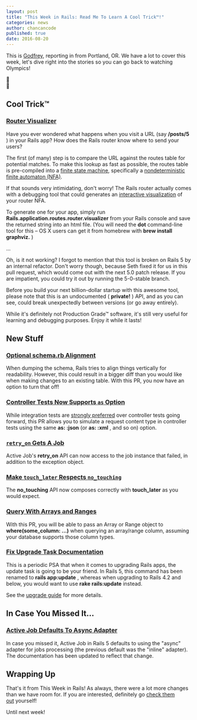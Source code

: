 ```yaml
---
layout: post
title: "This Week in Rails: Read Me To Learn A Cool Trick™!"
categories: news
author: chancancode
published: true
date: 2016-08-20
---
```


This is [Godfrey](https://twitter.com/chancancode), reporting in from Portland, OR. We have a lot to cover this week, let's dive right into the stories so you can go back to watching Olympics!  
  
👀  
👅

## Cool Trick™

### [Router Visualizer](https://github.com/rails/rails/pull/26156)

Have you ever wondered what happens when you visit a URL (say **/posts/5** ) in your Rails app? How does the Rails router know where to send your users?  
  
The first (of many) step is to compare the URL against the routes table for potential matches. To make this lookup as fast as possible, the routes table is pre-compiled into a [finite state machine](https://en.wikipedia.org/wiki/Finite-state_machine), specifically a [nondeterministic finite automaton (NFA)](https://en.wikipedia.org/wiki/Nondeterministic_finite_automaton).  
  
If that sounds very intimidating, don't worry! The Rails router actually comes with a debugging tool that could generates an [interactive visualization](http://tenderlove.github.io/fsmjs/) of your router NFA.  
  
To generate one for your app, simply run **Rails.application.routes.router.visualizer** from your Rails console and save the returned string into an html file. (You will need the **dot** command-line tool for this – OS X users can get it from homebrew with **brew install graphviz.** )  
  
...  
  
Oh, is it not working? I forgot to mention that this tool is broken on Rails 5 by an internal refactor. Don't worry though, because Seth fixed it for us in this pull request, which would come out with the next 5.0 patch release. If you are impatient, you could try it out by running the 5-0-stable branch.  
  
Before you build your next billion-dollar startup with this awesome tool, please note that this is an undocumented ( **private!** ) API, and as you can see, could break unexpectedly between versions (or go away entirely).  
  
While it's definitely not Production Grade™ software, it's still very useful for learning and debugging purposes. Enjoy it while it lasts!

## New Stuff

### [Optional schema.rb Alignment](https://github.com/rails/rails/pull/25675)

When dumping the schema, Rails tries to align things vertically for readability. However, this could result in a bigger diff than you would like when making changes to an existing table. With this PR, you now have an option to turn that off!

### [Controller Tests Now Supports `as` Option](https://github.com/rails/rails/pull/26212)

While integration tests are [strongly preferred](https://github.com/rails/rails/pull/25862) over controller tests going forward, this PR allows you to simulate a request content type in controller tests using the same **as: :json** (or **as: :xml** , and so on) option.&nbsp;

### [`retry_on` Gets A Job](https://github.com/rails/rails/commit/a1e4c197cb12fef66530a2edfaeda75566088d1f)

Active Job's **retry\_on** API can now access to the job instance that failed, in addition to the exception object.

### [Make `touch_later` Respects `no_touching`](https://github.com/rails/rails/pull/26183)

The **no\_touching** API now composes correctly with **touch\_later** as you would expect.

### [Query With Arrays and Ranges](https://github.com/rails/rails/pull/26074)

With this PR, you will be able to pass an Array or Range object to **where(some\_column: ...)**&nbsp;when querying an array/range column, assuming your database supports those column types.

### [Fix Upgrade Task Documentation](https://github.com/rails/rails/pull/26176)

This is a periodic PSA that when it comes to upgrading Rails apps, the update task is going to be your friend. In Rails 5, this command has been renamed to **rails app:update** , whereas when upgrading to Rails 4.2 and below, you would want to use **rake rails:update** instead.  
  
See the [upgrade guide](http://edgeguides.rubyonrails.org/upgrading_ruby_on_rails.html#the-update-task) for more details.

## In Case You Missed It...

### [Active Job Defaults To Async Adapter](https://github.com/rails/rails/pull/26214)

In case you missed it, Active Job in Rails 5 defaults to using the "async" adapter for jobs processing (the previous default was the "inline" adapter). The documentation has been updated to reflect that change.

## Wrapping Up 

That's it from This Week in Rails! As always, there were a lot more changes than we have room for. If you are interested, definitely go&nbsp;[check them out](https://github.com/rails/rails/compare/master@%7B2016-08-06%7D...@%7B2016-08-12%7D)&nbsp;yourself!

Until next week!

